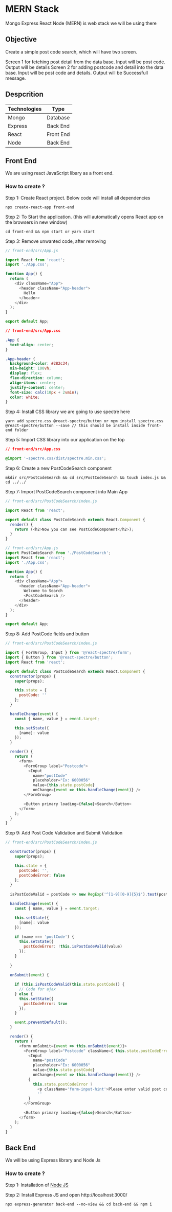 # MERN Stack 

Mongo Express React Node (MERN) is web stack we will be using there

## Objective 

Create a simple post code search, which will have two screen.

Screen 1 for fetching post detail from the data base. Input will be post code. Output will be details
Screen 2 for adding postcode and detail into the data base. Input will be post code and details. Output will be Successfull message.

## Despcrition 

| Technologies  | Type          |
| ------------- |:-------------:|
| Mongo         | Database      |
| Express       | Back End      |
| React         | Front End     |
| Node          | Back End      |

## Front End 

We are using react JavaScript libary as a front end.


### How to create ?

Step 1: Create React project. Below code will install all dependencies
```
npx create-react-app front-end
```
Step 2: To Start the application. (this will automatically opens React app on the browsers in new window) 
```
cd front-end && npm start or yarn start
```
Step 3: Remove unwanted code, after removing  
```js
// front-end/src/App.js

import React from 'react';
import './App.css';

function App() {
  return (
    <div className="App">
      <header className="App-header">
        Hello
      </header>
    </div>
  );
}

export default App;

```

```css
// front-end/src/App.css

.App {
  text-align: center;
}

.App-header {
  background-color: #282c34;
  min-height: 100vh;
  display: flex;
  flex-direction: column;
  align-items: center;
  justify-content: center;
  font-size: calc(10px + 2vmin);
  color: white;
}
```
Step 4: Install CSS library we are going to use spectre here 
```
yarn add spectre.css @react-spectre/button or npm install spectre.css @react-spectre/button --save // this should be install inside front-end folder
```
Step 5: Import CSS library into our application on the top 
```css
// front-end/src/App.css

@import '~spectre.css/dist/spectre.min.css';

```
Step 6: Create a new PostCodeSearch component

```
mkdir src/PostCodeSearch && cd src/PostCodeSearch && touch index.js && cd ../../
```
Step 7: Import PostCodeSearch component into Main App

```js
// front-end/src/PostCodeSearch/index.js

import React from 'react';

export default class PostCodeSearch extends React.Component {
  render() {
    return (<h2>Now you can see PostCodeComponent</h2>);
  }
}

// front-end/src/App.js
import PostCodeSearch from './PostCodeSearch';
import React from 'react';
import './App.css';

function App() {
  return (
    <div className="App">
      <header className="App-header">
        Welcome to Search
        <PostCodeSearch />
      </header>
    </div>
  );
}

export default App;
```
Step 8: Add PostCode fields and button 

```js
// front-end/src/PostCodeSearch/index.js

import { FormGroup, Input } from '@react-spectre/form';
import { Button } from '@react-spectre/button';
import React from 'react';

export default class PostCodeSearch extends React.Component {
  constructor(props) {
    super(props);

    this.state = {
      postCode: ''
    };
  }

  handleChange(event) {
    const { name, value } = event.target;

    this.setState({
      [name]: value
    });
  }

  render() {
    return (
      <form>
        <FormGroup label="Postcode">
          <Input 
            name="postCode"
            placeholder="Ex: 6000056" 
            value={this.state.postCode} 
            onChange={event => this.handleChange(event)} />
        </FormGroup>

        <Button primary loading={false}>Search</Button>
      </form>
    );
  }
}
```
Step 9: Add Post Code Validation and Submit Validation 

```js
// front-end/src/PostCodeSearch/index.js

  constructor(props) {
    super(props);

    this.state = {
      postCode: '',
      postCodeError: false
    };
  }
  
  isPostCodeValid = postCode => new RegExp('^[1-9][0-9]{5}$').test(postCode);

  handleChange(event) {
    const { name, value } = event.target;

    this.setState({
      [name]: value
    });
    
    if (name === 'postCode') {
      this.setState({ 
        postCodeError: !this.isPostCodeValid(value)
      });
    }
    
  }
  
  onSubmit(event) {

    if (this.isPostCodeValid(this.state.postCode)) {
      // Code for ajax
    } else {
      this.setState({ 
        postCodeError: true
      });
    }

    event.preventDefault();
  }

  render() {
    return (
      <form onSubmit={event => this.onSubmit(event)}>
        <FormGroup label="Postcode" className={ this.state.postCodeError ? 'has-error' : '' }>
          <Input 
            name="postCode"
            placeholder="Ex: 6000056" 
            value={this.state.postCode} 
            onChange={event => this.handleChange(event)} />
          { 
            this.state.postCodeError ? 
              <p className='form-input-hint'>Please enter valid post code</p> : 
              '' 
          }
        </FormGroup>

        <Button primary loading={false}>Search</Button>
      </form>
    );
  }
}
```

## Back End

We will be using Express library and Node Js

### How to create ?

Step 1: Installation of [Node JS](https://nodejs.org/en/download/) 

Step 2: Install Express JS and open http://localhost:3000/
```
npx express-generator back-end --no-view && cd back-end && npm i
```


